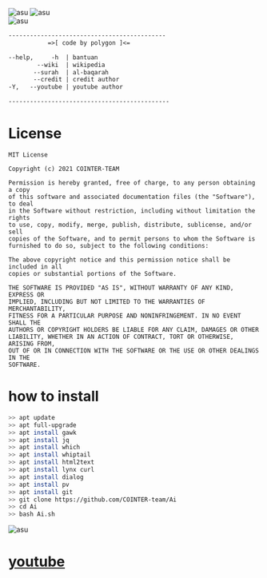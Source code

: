         
![asu](https://img.shields.io/badge/Code-POLYGON-green)
![asu](https://img.shields.io/badge/Made-INDONESIA-red)                             
![asu](https://img.shields.io/badge/Program-Bash-blue)


```perl
--------------------------------------------
           =>[ code by polygon ]<=

--help,     -h  | bantuan
        --wiki  | wikipedia
       --surah  | al-baqarah
       --credit | credit author
-Y,   --youtube | youtube author

---------------------------------------------
```

# License

```
MIT License

Copyright (c) 2021 COINTER-TEAM

Permission is hereby granted, free of charge, to any person obtaining a copy
of this software and associated documentation files (the "Software"), to deal
in the Software without restriction, including without limitation the rights
to use, copy, modify, merge, publish, distribute, sublicense, and/or sell
copies of the Software, and to permit persons to whom the Software is
furnished to do so, subject to the following conditions:

The above copyright notice and this permission notice shall be included in all
copies or substantial portions of the Software.

THE SOFTWARE IS PROVIDED "AS IS", WITHOUT WARRANTY OF ANY KIND, EXPRESS OR
IMPLIED, INCLUDING BUT NOT LIMITED TO THE WARRANTIES OF MERCHANTABILITY,
FITNESS FOR A PARTICULAR PURPOSE AND NONINFRINGEMENT. IN NO EVENT SHALL THE
AUTHORS OR COPYRIGHT HOLDERS BE LIABLE FOR ANY CLAIM, DAMAGES OR OTHER
LIABILITY, WHETHER IN AN ACTION OF CONTRACT, TORT OR OTHERWISE, ARISING FROM,
OUT OF OR IN CONNECTION WITH THE SOFTWARE OR THE USE OR OTHER DEALINGS IN THE
SOFTWARE.
```

# how to install

```bash
>> apt update
>> apt full-upgrade
>> apt install gawk
>> apt install jq
>> apt install which
>> apt install whiptail
>> apt install html2text
>> apt install lynx curl
>> apt install dialog
>> apt install pv
>> apt install git
>> git clone https://github.com/COINTER-team/Ai
>> cd Ai
>> bash Ai.sh
```
            
![asu](https://img.shields.io/badge/ME-Youtube-yellow)
# [youtube](https://youtube.com/channel/UCtu-GcxKL8kJBXpR1wfMgWg)
